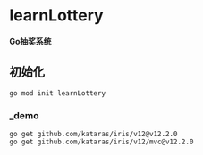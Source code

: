 # learnLottery

**Go抽奖系统**

## 初始化

```shell
go mod init learnLottery
```

### _demo
```shell
go get github.com/kataras/iris/v12@v12.2.0
go get github.com/kataras/iris/v12/mvc@v12.2.0
```